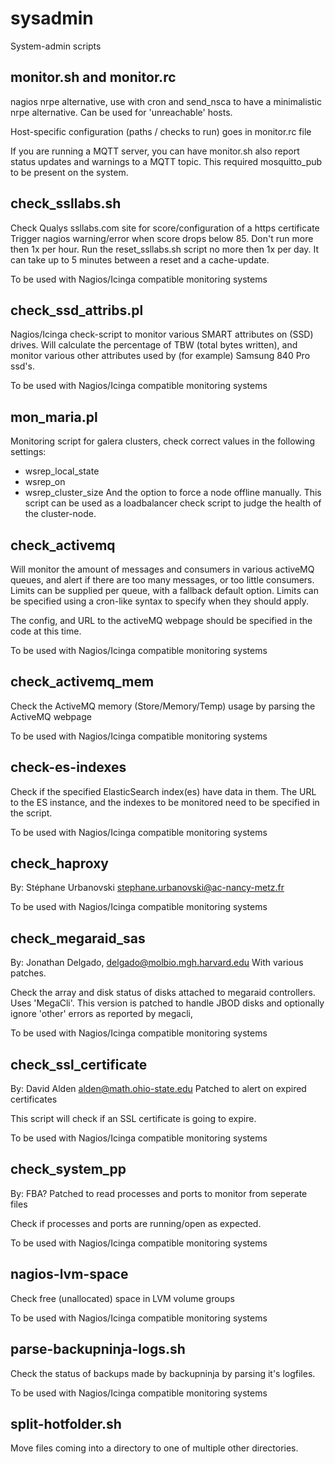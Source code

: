 sysadmin
========

System-admin scripts

monitor.sh and monitor.rc
-------------------------

nagios nrpe alternative, use with cron and send_nsca to have a minimalistic
nrpe alternative. Can be used for 'unreachable' hosts.

Host-specific configuration (paths / checks to run) goes in monitor.rc file

If you are running a MQTT server, you can have monitor.sh also report status updates and warnings to a MQTT topic. This required mosquitto_pub to be present on the system.

check_ssllabs.sh
----------------

Check Qualys ssllabs.com site for score/configuration of a https certificate
Trigger nagios warning/error when score drops below 85.
Don't run more then 1x per hour. Run the reset_ssllabs.sh script no more then 1x per day.
It can take up to 5 minutes between a reset and a cache-update.

To be used with Nagios/Icinga compatible monitoring systems

check_ssd_attribs.pl
--------------------

Nagios/Icinga check-script to monitor various SMART attributes on (SSD) drives. Will calculate
the percentage of TBW (total bytes written), and monitor various other attributes used by
(for example) Samsung 840 Pro ssd's. 

To be used with Nagios/Icinga compatible monitoring systems

mon_maria.pl
------------

Monitoring script for galera clusters, check correct values in the following settings:
  - wsrep_local_state
  - wsrep_on
  - wsrep_cluster_size
And the option to force a node offline manually. This script can be used as a loadbalancer check script to judge the health of the cluster-node.

check_activemq
--------------

Will monitor the amount of messages and consumers in various activeMQ queues, and alert if there
are too many messages, or too little consumers. Limits can be supplied per queue, with a fallback
default option. Limits can be specified using a cron-like syntax to specify when they should apply.

The config, and URL to the activeMQ webpage should be specified in the code at this time.

To be used with Nagios/Icinga compatible monitoring systems

check_activemq_mem
------------------

Check the ActiveMQ memory (Store/Memory/Temp) usage by parsing the ActiveMQ webpage

To be used with Nagios/Icinga compatible monitoring systems


check-es-indexes
----------------

Check if the specified ElasticSearch index(es) have data in them. The URL to the ES instance,
and the indexes to be monitored need to be specified in the script.

To be used with Nagios/Icinga compatible monitoring systems


check_haproxy
-------------

By: Stéphane Urbanovski <stephane.urbanovski@ac-nancy-metz.fr>

To be used with Nagios/Icinga compatible monitoring systems

check_megaraid_sas
------------------

By: Jonathan Delgado, delgado@molbio.mgh.harvard.edu
With various patches.

Check the array and disk status of disks attached to megaraid controllers. Uses 'MegaCli'.
This version is patched to handle JBOD disks and optionally ignore 'other' errors as reported by megacli,

To be used with Nagios/Icinga compatible monitoring systems

check_ssl_certificate
---------------------

By: David Alden <alden@math.ohio-state.edu>
Patched to alert on expired certificates

This script will check if an SSL certificate is going to expire.

To be used with Nagios/Icinga compatible monitoring systems

check_system_pp
---------------

By: FBA?
Patched to read processes and ports to monitor from seperate files

Check if processes and ports are running/open as expected.

To be used with Nagios/Icinga compatible monitoring systems

nagios-lvm-space
----------------

Check free (unallocated) space in LVM volume groups

To be used with Nagios/Icinga compatible monitoring systems

parse-backupninja-logs.sh
-------------------------

Check the status of backups made by backupninja by parsing it's logfiles.

To be used with Nagios/Icinga compatible monitoring systems

split-hotfolder.sh
------------------

Move files coming into a directory to one of multiple other directories.
